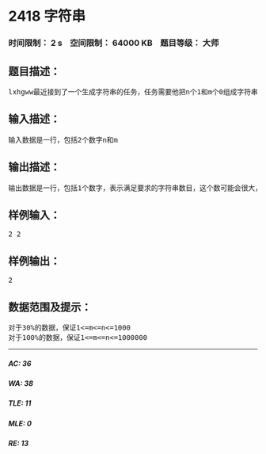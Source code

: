 # 2418 字符串   
### 时间限制： 2 s&nbsp;&nbsp;&nbsp;&nbsp;空间限制： 64000 KB&nbsp;&nbsp;&nbsp;&nbsp;题目等级： 大师  
## 题目描述：  

<pre>
lxhgww最近接到了一个生成字符串的任务，任务需要他把n个1和m个0组成字符串，但是任务还要求在组成的字符串中，在任意的前k个字符中，1的个数不能少于0的个数。现在lxhgww想要知道满足要求的字符串共有多少个，聪明的程序员们，你们能帮助他吗？
</pre>
  
  
## 输入描述：  

<pre>
输入数据是一行，包括2个数字n和m
</pre>
  
  
## 输出描述：  

<pre>
输出数据是一行，包括1个数字，表示满足要求的字符串数目，这个数可能会很大，只需输出这个数除以20100403的余数
</pre>
  
  
## 样例输入：  

<pre>
2 2
</pre>
  
  
## 样例输出：  

<pre>
2
</pre>
  
  
## 数据范围及提示：  

<pre>
对于30%的数据，保证1<=m<=n<=1000
对于100%的数据，保证1<=m<=n<=1000000
</pre>
  
  
***  

##### AC: 36  
##### WA: 38  
##### TLE: 11  
##### MLE: 0  
##### RE: 13  
